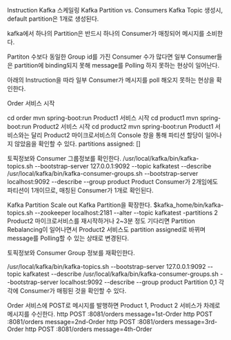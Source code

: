 Instruction
Kafka 스케일링
Kafka Partition vs. Consumers
Kafka Topic 생성시, default partition은 1개로 생성된다.

kafka에서 하나의 Partition은 반드시 하나의 Consumer가 매칭되어 메시지를 소비한다.

Partiton 수보다 동일한 Group id를 가진 Consumer 수가 많다면 일부 Consumer들은 partition에 binding되지 못해 message를 Polling 하지 못하는 현상이 일어난다.

아래의 Instruction을 따라 일부 Consumer가 메시지를 poll 해오지 못하는 현상을 확인한다.

Order 서비스 시작

cd order
mvn spring-boot:run
Product1 서비스 시작
cd product1
mvn spring-boot:run
Product2 서비스 시작
cd product2
mvn spring-boot:run
Product1 서비스와는 달리 Product2 마이크로서비스의 Console 창을 통해 파티션 할당이 일어나지 않았음을 확인할 수 있다.
partitions assigned: []

토픽정보와 Consumer 그룹정보를 확인한다.
/usr/local/kafka/bin/kafka-topics.sh --bootstrap-server 127.0.0.1:9092 --topic kafkatest --describe
/usr/local/kafka/bin/kafka-consumer-groups.sh --bootstrap-server localhost:9092 --describe --group product
Product Consumer가 2개임에도 파티션이 1개이므로, 매칭된 Consumer가 1개로 확인된다.

Kafka Partition Scale out
Kafka Partition을 확장한다.
$kafka_home/bin/kafka-topics.sh --zookeeper localhost:2181 --alter --topic kafkatest -partitions 2
Product2 마이크로서비스를 재시작하거나 2~3분 정도 기다리면 Partition Rebalancing이 일어나면서 Product2 서비스도 partition assigned로 바뀌며 message를 Polling할 수 있는 상태로 변경된다.

토픽정보와 Consumer Group 정보를 재확인한다.

/usr/local/kafka/bin/kafka-topics.sh --bootstrap-server 127.0.0.1:9092 --topic kafkatest --describe
/usr/local/kafka/bin/kafka-consumer-groups.sh --bootstrap-server localhost:9092 --describe --group product
Partition 0,1 각각에 Consumer가 매핑된 것을 확인할 수 있다.

Order 서비스에 POST로 메시지를 발행하면 Product 1, Product 2 서비스가 차례로 메시지를 수신한다.
http POST :8081/orders message=1st-Order
http POST :8081/orders message=2nd-Order
http POST :8081/orders message=3rd-Order
http POST :8081/orders message=4th-Order
